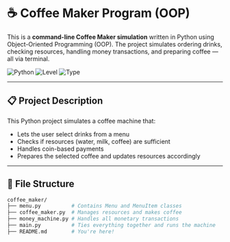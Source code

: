 # ☕ Coffee Maker Program (OOP)

This is a **command-line Coffee Maker simulation** written in Python using Object-Oriented Programming (OOP). The project simulates ordering drinks, checking resources, handling money transactions, and preparing coffee — all via terminal.

![Python](https://img.shields.io/badge/Built%20With-Python-blue?style=flat-square)
![Level](https://img.shields.io/badge/Difficulty-Beginner-green?style=flat-square)
![Type](https://img.shields.io/badge/Project-OOP%20Simulation-orange?style=flat-square)

---

## 📋 Project Description

This Python project simulates a coffee machine that:

- Lets the user select drinks from a menu
- Checks if resources (water, milk, coffee) are sufficient
- Handles coin-based payments
- Prepares the selected coffee and updates resources accordingly

---

## 🧱 File Structure

```bash
coffee_maker/
├── menu.py          # Contains Menu and MenuItem classes
├── coffee_maker.py  # Manages resources and makes coffee
├── money_machine.py # Handles all monetary transactions
├── main.py          # Ties everything together and runs the machine
├── README.md        # You're here!


